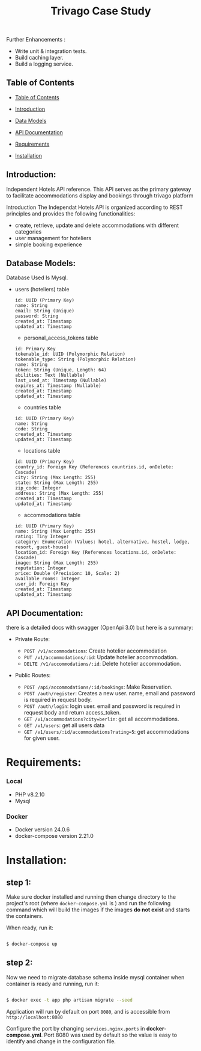 <h1  align="center"> Trivago Case Study </h1>  <br>



<p  align="center">

Further Enhancements :
- Write unit & integration tests.
- Build caching layer.
- Build a logging service.
</p>


## Table of Contents

-  [Table of Contents](#table-of-contents)

-  [Introduction](#introduction)

-  [Data Models](#database-models)

-  [API Documentation](#api-documentation)

-  [Requirements](#requirements)

-  [Installation](#installation)







## Introduction:
Independent Hotels API reference. This API serves as the primary gateway to facilitate accommodations display and bookings through trivago platform

Introduction
The Independat Hotels API is organized according to REST principles and provides the following functionalities:

- create, retrieve, update and delete accommodations with different categories
- user management for hoteliers
- simple booking experience

## Database Models:

Database Used Is Mysql.

  - users (hoteliers) table
      ``` 
      id: UUID (Primary Key)
      name: String
      email: String (Unique)
      password: String
      created_at: Timestamp
      updated_at: Timestamp
      ```
      - personal_access_tokens table
      ``` 
    id: Primary Key
    tokenable_id: UUID (Polymorphic Relation)
    tokenable_type: String (Polymorphic Relation)
    name: String
    token: String (Unique, Length: 64)
    abilities: Text (Nullable)
    last_used_at: Timestamp (Nullable)
    expires_at: Timestamp (Nullable)
    created_at: Timestamp
    updated_at: Timestamp
      ```
      - countries table
      ``` 
    id: UUID (Primary Key)
    name: String
    code: String
    created_at: Timestamp
    updated_at: Timestamp
      ```
    - locations table
    ``` 
    id: UUID (Primary Key)
    country_id: Foreign Key (References countries.id, onDelete: Cascade)
    city: String (Max Length: 255)
    state: String (Max Length: 255)
    zip_code: Integer
    address: String (Max Length: 255)
    created_at: Timestamp
    updated_at: Timestamp
    ```
     - accommodations table
    ```
    id: UUID (Primary Key)
    name: String (Max Length: 255)
    rating: Tiny Integer
    category: Enumeration (Values: hotel, alternative, hostel, lodge, resort, guest-house)
    location_id: Foreign Key (References locations.id, onDelete: Cascade)
    image: String (Max Length: 255)
    reputation: Integer
    price: Double (Precision: 10, Scale: 2)
    available_rooms: Integer
    user_id: Foreign Key
    created_at: Timestamp
    updated_at: Timestamp
    ```
## API Documentation:

there is a detailed docs with swagger (OpenApi 3.0) but here is a summary:

- Private Route:

    * `POST /v1/accommodations`: Create hotelier accommodation
    * `PUT /v1/accommodations/:id`: Update hotelier accommodation.
    * `DELTE /v1/accommodations/:id`: Delete hotelier accommodation.

- Public Routes:

   * `POST /api/accommodations/:id/bookings`: Make Reservation.
  * `POST /auth/register`: Creates a new user. name, email and password is required in request body.
  * `POST /auth/login`: login user. email and password is required in request body and return access_token.
  * `GET /v1/accommodations?city=berlin`: get all accommodations.
  * `GET /v1/users`: get all users data
  * `GET /v1/users/:id/accommodations?rating=5`: get accommodations for given user.


# Requirements:

### Local
*  PHP v8.2.10
*  Mysql

### Docker
*  Docker version 24.0.6
*  docker-compose version 2.21.0


# Installation:
## step 1:

Make sure docker installed and running then change directory to the project's root (where `docker-compose.yml` is ) and run the following command which will build the images if the images **do not exist** and starts the containers.

When ready, run it:

```bash

$ docker-compose up

```
## step 2:
Now we need to migrate database schema 
inside mysql container when container is ready and running, run it:

```bash

$ docker exec -t app php artisan migrate --seed

```
Application will run by default on port `8080`, and is accessible from `http://localhost:8080`



Configure the port by changing `services.nginx.ports` in __docker-compose.yml__. Port 8080 was used by default so the value is easy to identify and change in the configuration file.
